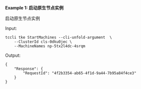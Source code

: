 **Example 1: 启动原生节点实例**

启动原生节点实例

Input: 

```
tccli tke StartMachines --cli-unfold-argument  \
    --ClusterId cls-0dku0jec \
    --MachineNames np-5tx2l4dc-4srqm
```

Output: 
```
{
    "Response": {
        "RequestId": "4f2b3354-ab65-4f1d-9a44-7b95a84f4ce3"
    }
}
```

